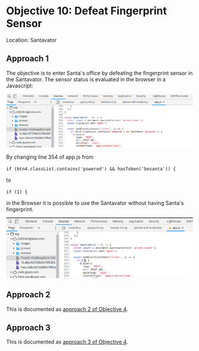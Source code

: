 # Objective 10: Defeat Fingerprint Sensor
Location: Santavator

## Approach 1
The objective is to enter Santa's office by defeating the fingerprint sensor in the Santavator.
The sensor status is evaluated in the browser in a Javascript:

![pre-change](https://github.com/joergschwarzwaelder/hhc2020/blob/master/Objective-10/pre-change.png)

By changing line 354 of app.js from

`if (btn4.classList.contains('powered') && hasToken('besanta')) {
`

to

`if (1) {
`

in the Browser it is possible to use the Santavator without having Santa's fingerprint.

![post-change](https://github.com/joergschwarzwaelder/hhc2020/blob/master/Objective-10/post-change.png)
## Approach 2
This is documented as [approach 2 of Objective 4](https://github.com/joergschwarzwaelder/hhc2020/tree/master/Objective-4).

## Approach 3
This is documented as [approach 3 of Objective 4](https://github.com/joergschwarzwaelder/hhc2020/tree/master/Objective-4).
<!--stackedit_data:
eyJoaXN0b3J5IjpbLTEyMzQ4MjM4OTksMTY2NjU5NDU2Niw1OT
EzNjQ3MzgsODE1NjYzODcyLC0xODQxOTI2MzcwLDg1ODU0Njg4
MSwtMTc0OTg5NjY3XX0=
-->